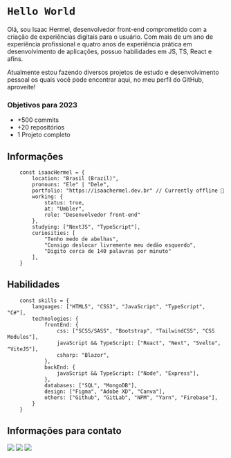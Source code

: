 # `Hello World`

Olá, sou Isaac Hermel, desenvolvedor front-end comprometido com a criação de experiências digitais para o usuário. Com mais de um ano de experiência profissional e quatro anos de experiência prática em desenvolvimento de aplicações, possuo habilidades em JS, TS, React e afins.

Atualmente estou fazendo diversos projetos de estudo e desenvolvimento pessoal os quais você pode encontrar aqui, no meu perfil do GitHub, aproveite!

### Objetivos para 2023

- +500 commits
- +20 repositórios
- 1 Projeto completo

## Informações

```
    const isaacHermel = {
        location: "Brasil (Brazil)",
        pronouns: "Ele" | "Dele",
        portfolio: "https://isaachermel.dev.br" // Currently offline 🔴
        working: {
            status: true,
            at: "Umbler",
            role: "Desenvolvedor front-end"
        },
        studying: ["NextJS", "TypeScript"],
        curiosities: [
            "Tenho medo de abelhas",
            "Consigo deslocar livremente meu dedão esquerdo", 
            "Digito cerca de 140 palavras por minuto"
        ],
    }
```

## Habilidades

```
    const skills = {
        languages: ["HTML5", "CSS3", "JavaScript", "TypeScript", "C#"],
        technologies: {
            frontEnd: {
                css: ["SCSS/SASS", "Bootstrap", "TailwindCSS", "CSS Modules"],
                javaScript && TypeScript: ["React", "Next", "Svelte", "ViteJS"],
                csharp: "Blazor",
            },
            backEnd: {
                javaScript && TypeScript: ["Node", "Express"],
            },
            databases: ["SQL", "MongoDB"],
            design: ["Figma", "Adobe XD", "Canva"],
            others: ["Github", "GitLab", "NPM", "Yarn", "Firebase"],
        }
    }
```

## Informações para contato

<div align="left">
  <a href="mailto:isaachermel@gmail.com"><img src="https://img.shields.io/badge/Gmail-D14836?style=for-the-badge&logo=gmail&logoColor=white"/></a>
  <a href="https://www.linkedin.com/in/isaachermel/" target="_blank" rel="noopener noreferrer"><img src="https://img.shields.io/badge/LinkedIn-0077B5?style=for-the-badge&logo=linkedin&logoColor=white"/></a>
    <a href="https://discordapp.com/users/435950041501401088" target="_blank" rel="noopener noreferrer"><img src="https://img.shields.io/badge/Discord-7289DA?style=for-the-badge&logo=discord&logoColor=white" target="_blank"></a>
</div>
